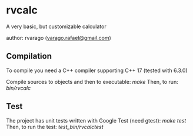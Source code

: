 # rvcalc
A very basic, but customizable calculator

author: rvarago (varago.rafael@gmail.com)

## Compilation
To compile you need a C++ compiler supporting C++ 17 (tested with 6.3.0)

Compile sources to objects and then to executable: *make*
Then, to run: *bin/rvcalc*

## Test
The project has unit tests written with Google Test (need gtest): *make test*
Then, to run the test: *test_bin/rvcalctest*
